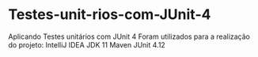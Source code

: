 # Testes-unit-rios-com-JUnit-4
Aplicando Testes unitários com JUnit 4
Foram utilizados para a realização  do projeto:
IntelliJ IDEA
JDK 11
Maven
JUnit 4.12
